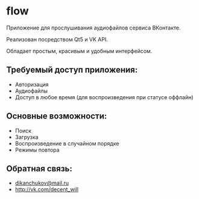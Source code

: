 # flow
Приложение для прослушивания аудиофайлов сервиса ВКонтакте.

Реализован посредством Qt5 и VK API.

Обладает простым, красивым и удобным интерфейсом.

## Требуемый доступ приложения:
-  Авторизация
-  Аудиофайлы
-  Доступ в любое время (для воспроизведения при статусе оффлайн)

## Основные возможности:
-  Поиск 
-  Загрузка
-  Воспроизведение в случайном порядке
-  Режимы повтора

## Обратная связь:
- dikanchukov@mail.ru 
- http://vk.com/decent_will
